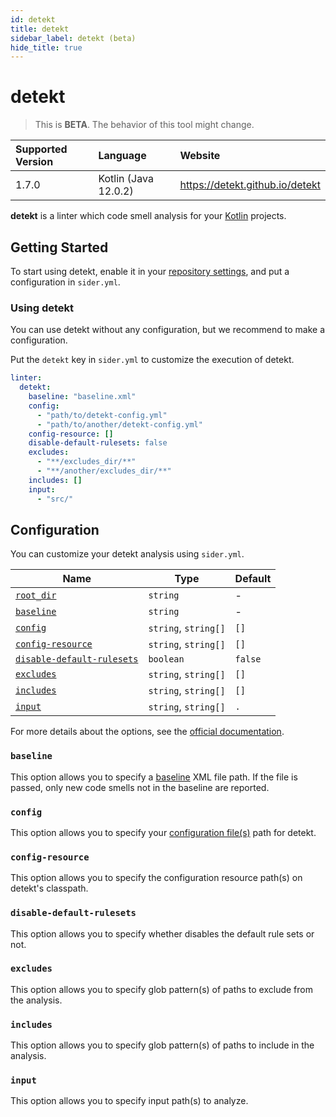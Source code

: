 ```yaml
---
id: detekt
title: detekt
sidebar_label: detekt (beta)
hide_title: true
---
```


# detekt

> This is **BETA**. The behavior of this tool might change.

| Supported Version | Language             | Website                         |
| :---------------- | :------------------- | :------------------------------ |
| 1.7.0             | Kotlin (Java 12.0.2) | https://detekt.github.io/detekt |

**detekt** is a linter which code smell analysis for your [Kotlin](https://kotlinlang.org) projects.

## Getting Started

To start using detekt, enable it in your [repository settings](../../getting-started/repository-settings.md), and put a configuration in `sider.yml`.

### Using detekt

You can use detekt without any configuration, but we recommend to make a configuration.

Put the `detekt` key in `sider.yml` to customize the execution of detekt.

```yaml
linter:
  detekt:
    baseline: "baseline.xml"
    config:
      - "path/to/detekt-config.yml"
      - "path/to/another/detekt-config.yml"
    config-resource: []
    disable-default-rulesets: false
    excludes:
      - "**/excludes_dir/**"
      - "**/another/excludes_dir/**"
    includes: []
    input:
      - "src/"
```

## Configuration

You can customize your detekt analysis using `sider.yml`.

| Name                                                                                  | Type                 | Default |
| ------------------------------------------------------------------------------------- | -------------------- | ------- |
| [`root_dir`](../../getting-started/custom-configuration.md#linteranalyzer_idroot_dir) | `string`             | -       |
| [`baseline`](#baseline)                                                               | `string`             | -       |
| [`config`](#config)                                                                   | `string`, `string[]` | `[]`    |
| [`config-resource`](#config-resource)                                                 | `string`, `string[]` | `[]`    |
| [`disable-default-rulesets`](#disable-default-rulesets)                               | `boolean`            | `false` |
| [`excludes`](#excludes)                                                               | `string`, `string[]` | `[]`    |
| [`includes`](#includes)                                                               | `string`, `string[]` | `[]`    |
| [`input`](#input)                                                                     | `string`, `string[]` | `.`     |

For more details about the options, see the [official documentation](https://arturbosch.github.io/detekt/cli.html).

### `baseline`

This option allows you to specify a [baseline](https://detekt.github.io/detekt/baseline.html) XML file path.
If the file is passed, only new code smells not in the baseline are reported.

### `config`

This option allows you to specify your [configuration file(s)](https://detekt.github.io/detekt/configurations.html) path for detekt.

### `config-resource`

This option allows you to specify the configuration resource path(s) on detekt's classpath.

### `disable-default-rulesets`

This option allows you to specify whether disables the default rule sets or not.

### `excludes`

This option allows you to specify glob pattern(s) of paths to exclude from the analysis.

### `includes`

This option allows you to specify glob pattern(s) of paths to include in the analysis.

### `input`

This option allows you to specify input path(s) to analyze.
